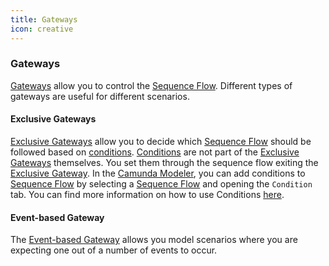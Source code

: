 ```yaml
---
title: Gateways
icon: creative
---
```


### Gateways

[Gateways](https://docs.camunda.org/manual/7.21/reference/bpmn20/gateways/) allow you to control the [Sequence Flow](sequence-flow.md). Different types of gateways are useful for different scenarios.

#### Exclusive Gateways

[Exclusive Gateways](https://docs.camunda.org/manual/7.21/reference/bpmn20/gateways/exclusive-gateway/) allow you to decide which [Sequence Flow](sequence-flow.md) should be followed based on [conditions](https://docs.camunda.org/manual/7.21/user-guide/process-engine/expression-language/#conditions). [Conditions](https://docs.camunda.org/manual/7.21/user-guide/process-engine/expression-language/#conditions) are not part of the [Exclusive Gateways](https://docs.camunda.org/manual/7.21/reference/bpmn20/gateways/exclusive-gateway/) themselves. You set them through the sequence flow exiting the [Exclusive Gateway](https://docs.camunda.org/manual/7.21/reference/bpmn20/gateways/exclusive-gateway/).  In the [Camunda Modeler](https://camunda.com/download/modeler/), you can add conditions to [Sequence Flow](sequence-flow.md) by selecting a [Sequence Flow](sequence-flow.md) and opening the `Condition` tab. You can find more information on how to use Conditions [here](conditions.md).

#### Event-based Gateway

The [Event-based Gateway](https://docs.camunda.org/manual/7.21/reference/bpmn20/gateways/event-based-gateway/) allows you model scenarios where you are expecting one out of a number of events to occur. 
